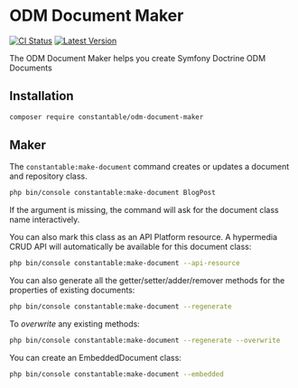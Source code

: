 # ODM Document Maker

[![CI Status](https://github.com/constantable/odm-document-maker/workflows/CI/badge.svg)](https://github.com/constantable/odm-document-maker/actions?query=workflow%3ACI)
[![Latest Version](https://img.shields.io/packagist/v/constantable/odm-document-maker.svg)](https://packagist.org/packages/constantable/odm-document-maker)

The ODM Document Maker helps you create Symfony Doctrine ODM Documents

## Installation

```bash
composer require constantable/odm-document-maker
```

## Maker

The `constantable:make-document` command creates or updates a document and repository class.

```bash
php bin/console constantable:make-document BlogPost
```

If the argument is missing, the command will ask for the document class name interactively.

You can also mark this class as an API Platform resource. A hypermedia CRUD API will
automatically be available for this document class:

```bash
php bin/console constantable:make-document --api-resource
```

You can also generate all the getter/setter/adder/remover methods
for the properties of existing documents:

```bash
php bin/console constantable:make-document --regenerate
```

To *overwrite* any existing methods:

```bash
php bin/console constantable:make-document --regenerate --overwrite
```

You can create an EmbeddedDocument class:

```bash
php bin/console constantable:make-document --embedded
```
